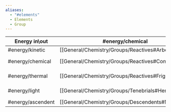 ```yaml
---
aliases:
  - "#elements"
  - Elements
  - Group
---
```



| Energy in\out     | #energy/chemical                                   | #energy/gravitational                              | #energy/luck                                       | #energy/light                                       | #energy/thermal                                    | #energy/ascendent                                          |
| ----------------- | -------------------------------------------------- | -------------------------------------------------- | -------------------------------------------------- | --------------------------------------------------- | -------------------------------------------------- | ------------------------------------------------------------ |
| #energy/kinetic   | [[General/Chemistry/Groups/Reactives#Arboraltium]] |                                                    | [[General/Chemistry/Groups/Felicials#Sagittium]]   | [[General/Chemistry/Groups/Luxials#Luxium]]         |                                                    | #elements/ascendents/ascendium                                 |
| #energy/chemical  | [[General/Chemistry/Groups/Reactives#Combustium]]  | [[General/Chemistry/Groups/Ortia#Vivortium]]       | [[General/Chemistry/Groups/Felicials#Amuletium]]   | [[General/Chemistry/Groups/Luxials#Stellium]]       |                                                    | [[General/Chemistry/Groups/Ascendents#Eludium I\|Eludium I]]   |
| #energy/thermal   | [[General/Chemistry/Groups/Reactives#Frigium]]     | [[General/Chemistry/Groups/Ortia#Thermortium]]     | [[General/Chemistry/Groups/Felicials#Desertium]]   | [[General/Chemistry/Groups/Luxials#Thermolumenium]] |                                                    | [[General/Chemistry/Groups/Ascendents#EludiumII\|Eludium II]]  |
| #energy/light     | [[General/Chemistry/Groups/Tenebrials#Herbium]]    | [[General/Chemistry/Groups/Ortia#Solortium]]       | [[General/Chemistry/Groups/Felicials#Solfelicium]] | [[General/Chemistry/Groups/Luxials#Lumenium]]       | [[General/Chemistry/Groups/Tenebrials#Tenebrium]]  | [[General/Chemistry/Groups/Ascendents#Eludium III\|Eludium III]] |
| #energy/ascendent | [[General/Chemistry/Groups/Descendents#Morium]]    | [[General/Chemistry/Groups/Descendents#Malortium]] |                                                    | [[General/Chemistry/Groups/Descendents#Elicerium]]  | [[General/Chemistry/Groups/Descendents#Infernium]] |                                                             |
